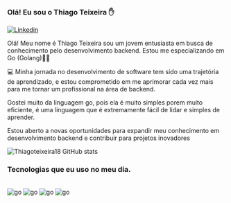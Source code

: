 ### Olá! Eu sou o Thiago Teixeira ✋ 

[![Linkedin](https://img.shields.io/badge/LinkedIn-0077B5?style=for-the-badge&logo=linkedin&logoColor=white)](https://www.linkedin.com/in/thiago-teixeira-11b246248//)

 Olá! Meu nome é Thiago Teixeira sou um jovem entusiasta em busca de conhecimento pelo desenvolvimento backend. Estou me especializando em Go (Golang)👨‍💻

💻 Minha jornada no desenvolvimento de software tem sido uma trajetória de aprendizado, e estou comprometido em me aprimorar cada vez mais para me tornar um profissional na área de backend.

Gostei muito da linguagem go, pois ela é muito simples porem muito eficiente, é uma linguagem que é extremamente fácil de lidar e simples de aprender.

Estou aberto a novas oportunidades para expandir meu conhecimento em desenvolvimento backend e contribuir para projetos inovadores


![Thiagoteixeira18 GitHub stats](https://github-readme-stats.vercel.app/api?username=Thiagoteixeira18&show_icons=true&theme=radical)

### Tecnologias que eu uso no meu dia.

<div style="display: inline_block"><br/>
    <img aling="center" alt="go" src="https://img.shields.io/badge/Go-00ADD8?style=for-the-badge&logo=go&logoColor=white">
   <img aling="center" alt="go" src="https://img.shields.io/badge/HTML-239120?style=for-the-badge&logo=html5&logoColor=white">
    <img aling="center" alt="go" src="https://img.shields.io/badge/CSS-239120?&style=for-the-badge&logo=css3&logoColor=white">
     <img aling="center" alt="go" src="https://img.shields.io/badge/JavaScript-F7DF1E?style=for-the-badge&logo=javascript&logoColor=black">
</div><br/>

